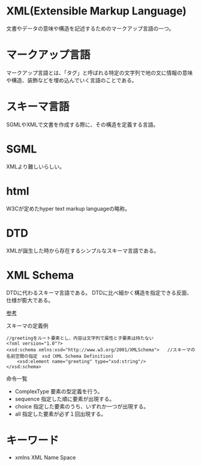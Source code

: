 # XML(Extensible Markup Language)
文書やデータの意味や構造を記述するためのマークアップ言語の一つ。

# マークアップ言語
マークアップ言語とは、「タグ」と呼ばれる特定の文字列で地の文に情報の意味や構造、装飾などを埋め込んでいく言語のことである。

# スキーマ言語
SGMLやXMLで文書を作成する際に、その構造を定義する言語。

# SGML
XMLより難しいらしい。

# html
W3Cが定めたhyper text markup languageの略称。


# DTD
XMLが誕生した時から存在するシンプルなスキーマ言語である。

# XML Schema
DTDに代わるスキーマ言語である。
DTDに比べ細かく構造を指定できる反面、仕様が膨大である。

[参考](http://www.atmarkit.co.jp/ait/articles/0312/02/news002.html)

スキーマの定義例
```
//greetingをルート要素とし、内容は文字列で属性と子要素は持たない
<?xml version="1.0"?>
<xsd:schema xmlns:xsd="http://www.w3.org/2001/XMLSchema">	//スキーマの名前空間の指定　xsd（XML Schema Definition)
	<xsd:element name="greeting" type="xsd:string"/>
</xsd:schema>
```

命令一覧
- ComplexType
要素の型定義を行う。
- sequence
指定した順に要素が出現する。
- choice
指定した要素のうち、いずれか一つが出現する。
- all
指定した要素が必ず１回出現する。

# キーワード
- xmlns
XML Name Space
